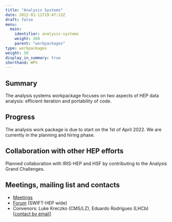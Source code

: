 ```yaml
---
title: "Analysis Systems"
date: 2022-01-11T19:47:13Z
draft: false
menu:
  main:
    identifier: analysis-systems
    weight: 260
    parent: "workpackages"
type: workpackages
weight: 50
display_in_summary: true
shorthand: WP5
---
```


## Summary
The analysis systems workpackage focuses on two aspects of HEP data analysis: efficient iteration and portability of code.


## Progress
The analysis work package is due to start on the 1st of April 2022.
We are currently in the planning and hiring phase.

## Collaboration with other HEP efforts
Planned collaboration with IRIS-HEP and HSF by contributing to the Analysis Grand Challenges.

## Meetings, mailing list and contacts

- [Meetings](https://indico.cern.ch/category/11790/)
- [Forum](UK-SwiftHep@cern.ch) (SWIFT-HEP wide)
- Convenors: Luke Kreczko (CMS/LZ), Eduardo Rodrigues (LHCb) [[contact by email](mailto:kreczko@cern.ch,Eduardo.Rodrigues@cern.ch)]
